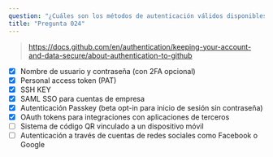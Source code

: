 ```yaml
---
question: "¿Cuáles son los métodos de autenticación válidos disponibles en GitHub? (elige seis.)"
title: "Pregunta 024"
---
```


> https://docs.github.com/en/authentication/keeping-your-account-and-data-secure/about-authentication-to-github
- [x] Nombre de usuario y contraseña (con 2FA opcional)
- [x] Personal access token (PAT)
- [x] SSH KEY
- [x] SAML SSO para cuentas de empresa
- [x] Autenticación Passkey (beta opt-in para inicio de sesión sin contraseña)
- [x] OAuth tokens para integraciones con aplicaciones de terceros
- [ ] Sistema de código QR vinculado a un dispositivo móvil
- [ ] Autenticación a través de cuentas de redes sociales como Facebook o Google
